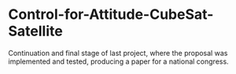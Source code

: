 # Control-for-Attitude-CubeSat-Satellite
Continuation and final stage of last project, where the proposal was implemented and tested, producing a paper for a national congress. 
